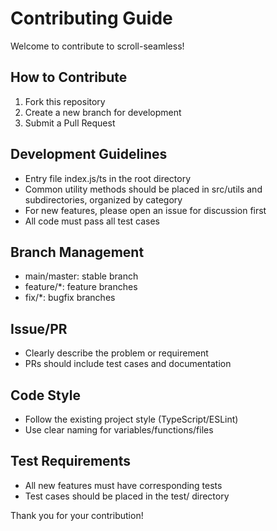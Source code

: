 # Contributing Guide

Welcome to contribute to scroll-seamless!

## How to Contribute
1. Fork this repository
2. Create a new branch for development
3. Submit a Pull Request

## Development Guidelines
- Entry file index.js/ts in the root directory
- Common utility methods should be placed in src/utils and subdirectories, organized by category
- For new features, please open an issue for discussion first
- All code must pass all test cases

## Branch Management
- main/master: stable branch
- feature/*: feature branches
- fix/*: bugfix branches

## Issue/PR
- Clearly describe the problem or requirement
- PRs should include test cases and documentation

## Code Style
- Follow the existing project style (TypeScript/ESLint)
- Use clear naming for variables/functions/files

## Test Requirements
- All new features must have corresponding tests
- Test cases should be placed in the test/ directory

Thank you for your contribution! 